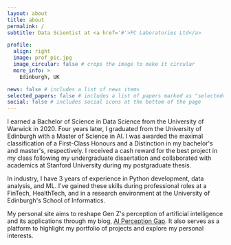 ```yaml
---
layout: about
title: about
permalink: /
subtitle: Data Scientist at <a href='#'>FC Laboratories Ltd</a>

profile:
  align: right
  image: prof_pic.jpg
  image_circular: false # crops the image to make it circular
  more_info: >
    Edinburgh, UK

news: false # includes a list of news items
selected_papers: false # includes a list of papers marked as "selected={true}"
social: false # includes social icons at the bottom of the page
---
```


I earned a Bachelor of Science in Data Science from the University of Warwick in 2020. Four years later, I graduated from the University of Edinburgh with a Master of Science in AI. I was awarded the maximal classification of a First-Class Honours and a Distinction in my bachelor's and master's, respectively. I received a cash reward for the best project in my class following my undergraduate dissertation and collaborated with academics at Stanford University during my postgraduate thesis.

In industry, I have 3 years of experience in Python development, data analysis, and ML. I've gained these skills during professional roles at a FinTech, HealthTech, and in a research environment at the University of Edinburgh's School of Informatics.

My personal site aims to reshape Gen Z's perception of artificial intelligence and its applications through my blog, <a href='/blog/category/ai-perception-gap/'>AI Perception Gap</a>. It also serves as a platform to highlight my portfolio of projects and explore my personal interests.